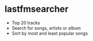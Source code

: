 # lastfmsearcher

 - Top 20 tracks
 - Search for songs, artists or album
 - Sort by most and least popular songs
